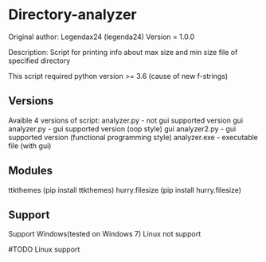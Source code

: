 # Directory-analyzer
Original author: Legendax24 (legenda24)
Version = 1.0.0

Description: Script for printing info about max size and min size file of specified directory

This script required python version >= 3.6 (cause of new f-strings)

## Versions
Avaible 4 versions of script:
analyzer.py - not gui supported version
gui analyzer.py - gui supported version (oop style)
gui analyzer2.py - gui supported version (functional programming style)
analyzer.exe - executable file (with gui)

##  Modules
ttkthemes (pip install ttkthemes)
hurry.filesize (pip install hurry.filesize)

## Support
Support Windows(tested on Windows 7)
Linux not support

#TODO Linux support
